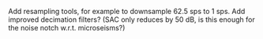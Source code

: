 Add resampling tools, for example to downsample 62.5 sps to 1 sps.
Add improved decimation filters?  (SAC only reduces by 50 dB, is this
enough for the noise notch w.r.t. microseisms?)